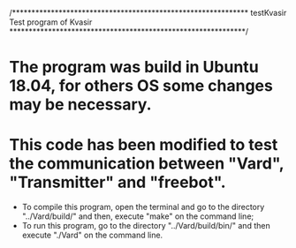 /*************************************************************
  testKvasir
  Test program of Kvasir
*************************************************************/

# The program was build in Ubuntu 18.04, for others OS some changes may be necessary.

# This code has been modified to test the communication between "Vard", "Transmitter" and "freebot".

- To compile this program, open the terminal and go to the directory "../Vard/build/" and then, execute "make" on the command line;
- To run this program, go to the directory "../Vard/build/bin/" and then execute "./Vard" on the command line.
